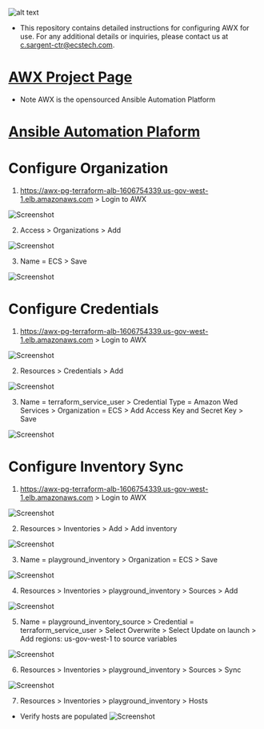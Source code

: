 ![alt text](ecs.logo.JPG)
* This repository contains detailed instructions for configuring AWX for use. For any additional details or inquiries, please contact us at c.sargent-ctr@ecstech.com.

# [AWX Project Page](https://github.com/ansible/awx)
* Note AWX is the opensourced Ansible Automation Platform
# [Ansible Automation Plaform](https://www.redhat.com/en/technologies/management/ansible)

# Configure Organization
1. https://awx-pg-terraform-alb-1606754339.us-gov-west-1.elb.amazonaws.com > Login to AWX

![Screenshot](resources/awxlogin.JPG)

2. Access > Organizations > Add 

![Screenshot](resources/org1.JPG)

3. Name = ECS > Save

![Screenshot](resources/org2.JPG)

# Configure Credentials
1. https://awx-pg-terraform-alb-1606754339.us-gov-west-1.elb.amazonaws.com > Login to AWX

![Screenshot](resources/awxlogin.JPG)

2. Resources > Credentials > Add 

![Screenshot](resources/creds1.JPG)

3. Name = terraform_service_user > Credential Type = Amazon Wed Services > Organization = ECS > Add Access Key and Secret Key > Save

![Screenshot](resources/creds2.JPG)

# Configure Inventory Sync
1. https://awx-pg-terraform-alb-1606754339.us-gov-west-1.elb.amazonaws.com > Login to AWX

![Screenshot](resources/awxlogin.JPG)

2. Resources > Inventories > Add > Add inventory

![Screenshot](resources/inv1.JPG)

3. Name = playground_inventory > Organization = ECS > Save

![Screenshot](resources/inv2.JPG)

4. Resources > Inventories > playground_inventory > Sources > Add 

![Screenshot](resources/inv3.JPG)

5. Name = playground_inventory_source > Credential = terraform_service_user > Select Overwrite > Select Update on launch > Add regions: us-gov-west-1 to source variables

![Screenshot](resources/inv4.JPG)

6. Resources > Inventories > playground_inventory > Sources > Sync 

![Screenshot](resources/inv5.JPG)

7. Resources > Inventories > playground_inventory > Hosts 
* Verify hosts are populated
![Screenshot](resources/inv6.JPG)

#


